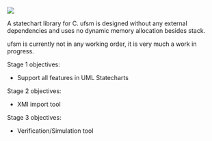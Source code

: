 ![](https://github.com/jonpe960/ufsm/raw/master/doc/logo.png)

A statechart library for C. ufsm is designed without any external dependencies and uses no dynamic memory allocation besides stack.

ufsm is currently not in any working order, it is very much a work in progress.

Stage 1 objectives:
 - Support all features in UML Statecharts
 
Stage 2 objectives:
 - XMI import tool
 
Stage 3 objectives:
 - Verification/Simulation tool
